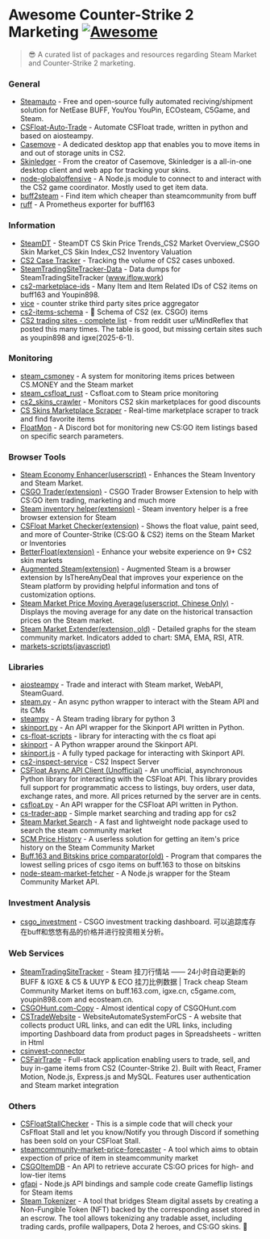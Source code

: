 # Awesome Counter-Strike 2 Marketing [![Awesome](https://cdn.rawgit.com/sindresorhus/awesome/d7305f38d29fed78fa85652e3a63e154dd8e8829/media/badge.svg)](https://github.com/sindresorhus/awesome)
> 😎 A curated list of packages and resources regarding Steam Market and Counter-Strike 2 marketing.

### General

- [Steamauto](https://github.com/Steamauto/Steamauto) - Free and open-source fully automated reciving/shipment solution for NetEase BUFF, YouYou YouPin, ECOsteam, C5Game, and Steam.
- [CSFloat-Auto-Trade](https://github.com/gradinazz/CSFloat-Auto-Trade) - Automate CSFloat trade, written in python and based on aiosteampy.
- [Casemove](https://github.com/nombersDev/casemove) - A dedicated desktop app that enables you to move items in and out of storage units in CS2.
- [Skinledger](https://skinledger.com/) - From the creator of Casemove, Skinledger is a all-in-one desktop client and web app for tracking your skins.
- [node-globaloffensive](https://github.com/DoctorMcKay/node-globaloffensive) - A Node.js module to connect to and interact with the CS2 game coordinator. Mostly used to get item data.
- [buff2steam](https://github.com/hldh214/buff2steam) - Find item which cheaper than steamcommunity from buff
- [ruff](https://github.com/Lol3rrr/ruff) - A Prometheus exporter for buff163

### Information

- [SteamDT](https://steamdt.com/en) - SteamDT CS Skin Price Trends_CS2 Market Overview_CSGO Skin Market_CS Skin Index_CS2 Inventory Valuation
- [CS2 Case Tracker](https://csgocasetracker.com) - Tracking the volume of CS2 cases unboxed.
- [SteamTradingSiteTracker-Data](https://github.com/EricZhu-42/SteamTradingSiteTracker-Data) - Data dumps for SteamTradingSiteTracker (www.iflow.work)
- [cs2-marketplace-ids](https://github.com/ModestSerhat/cs2-marketplace-ids) - Many Item and Item Related IDs of CS2 items on buff163 and Youpin898.
- [vice](https://github.com/Delioos/vice) - counter strike third party sites price aggregator
- [cs2-items-schema](https://github.com/somespecialone/cs2-items-schema) - 📖 Schema of CS2 (ex. CSGO) items
- [CS2 trading sites - complete list](https://docs.google.com/spreadsheets/d/1qrNxvPJOLIg4ZKV_fv3YzY7c95WXad_y8d99M7K4RLM/edit?usp=sharing) - from reddit user u/MindReflex that posted this many times. The table is good, but missing certain sites such as youpin898 and igxe(2025-6-1).

### Monitoring

- [steam_csmoney](https://github.com/Soniclev/steam_csmoney) - A system for monitoring items prices between CS.MONEY and the Steam market
- [steam_csfloat_rust](https://github.com/Soniclev/steam_csfloat_rust) - Csfloat.com to Steam price monitoring
- [cs2_skins_crawler](https://github.com/andr3i-f/cs2_skins_crawler) - Monitors CS2 skin marketplaces for good discounts
- [CS Skins Marketplace Scraper](https://github.com/white67/cs_skins_scraper) - Real-time marketplace scraper to track and find favorite items
- [FloatMon](https://github.com/icryo/FloatMon) - A Discord bot for monitoring new CS:GO item listings based on specific search parameters.

### Browser Tools

- [Steam Economy Enhancer(userscript)](https://github.com/Nuklon/Steam-Economy-Enhancer) - Enhances the Steam Inventory and Steam Market.
- [CSGO Trader(extension)](https://github.com/gergelyszabo94/csgo-trader-extension) - CSGO Trader Browser Extension to help with CS:GO item trading, marketing and much more
- [Steam inventory helper(extension)](https://steaminventoryhelper.com/) - Steam inventory helper is a free browser extension for Steam
- [CSFloat Market Checker(extension)](https://github.com/csfloat/extension) - Shows the float value, paint seed, and more of Counter-Strike (CS:GO & CS2) items on the Steam Market or Inventories
- [BetterFloat(extension)](https://github.com/GODrums/BetterFloat) - Enhance your website experience on 9+ CS2 skin markets
- [Augmented Steam(extension)](https://chromewebstore.google.com/detail/augmented-steam/dnhpnfgdlenaccegplpojghhmaamnnfp) - Augmented Steam is a browser extension by IsThereAnyDeal that improves your experience on the Steam platform by providing helpful information and tons of customization options.
- [Steam Market Price Moving Average(userscript, Chinese Only)](https://greasyfork.org/en/scripts/491198-steam-%E5%B8%82%E5%9C%BA%E4%BB%B7%E6%A0%BC%E5%9D%87%E7%BA%BF) - Displays the moving average for any date on the historical transaction prices on the Steam market.
- [Steam Market Extender(extension, old)](https://github.com/AcornEyes/SteamMarketExtender) - Detailed graphs for the steam community market. Indicators added to chart: SMA, EMA, RSI, ATR.
- [markets-scripts(javascript)](https://github.com/ricardocefet2018/markets-scripts)

### Libraries

- [aiosteampy](https://github.com/somespecialone/aiosteampy) - Trade and interact with Steam market, WebAPI, SteamGuard.
- [steam.py](https://github.com/Gobot1234/steam.py) - An async python wrapper to interact with the Steam API and its CMs
- [steampy](https://github.com/bukson/steampy) - A Steam trading library for python 3
- [skinport.py](https://github.com/PaxxPatriot/skinport.py) - An API wrapper for the Skinport API written in Python.
- [cs-float-scripts](https://github.com/JA-Marshall/cs-float-scripts) - library for interacting with the cs float api
- [skinport](https://github.com/barnumbirr/skinport) - A Python wrapper around the Skinport API.
- [skinport.js](https://github.com/realBoltDev/skinport.js) - A fully typed package for interacting with Skinport API.
- [cs2-inspect-service](https://github.com/pricempire/cs2-inspect-service) - CS2 Inspect Server
- [CSFloat Async API Client (Unofficial)](https://github.com/Rushifakami/csfloat_api) - An unofficial, asynchronous Python library for interacting with the CSFloat API. This library provides full support for programmatic access to listings, buy orders, user data, exchange rates, and more. All prices returned by the server are in cents.
- [csfloat.py](https://github.com/PaxxPatriot/csfloat.py) - An API wrapper for the CSFloat API written in Python.
- [cs-trader-app](https://github.com/yagatho/cs-trader-app) - Simple market searching and trading app for cs2
- [Steam Market Search](https://github.com/DrKain/steam-market-search) - A fast and lightweight node package used to search the steam community market
- [SCM Price History](https://github.com/HilliamT/scm-price-history) - A userless solution for getting an item's price history on the Steam Community Market
- [Buff.163 and Bitskins price comparator(old)](https://github.com/Vincentelias/buff163-bitskins-price-comparator) - Program that compares the lowest selling prices of csgo items on buff.163 to those on bitskins
- [node-steam-market-fetcher](https://github.com/SnaBe/node-steam-market-fetcher) - A Node.js wrapper for the Steam Community Market API.

### Investment Analysis

- [csgo_investment](https://github.com/ShevonKuan/csgo_investment) - CSGO investment tracking dashboard. 可以追踪库存在buff和悠悠有品的价格并进行投资相关分析。

### Web Services

- [SteamTradingSiteTracker](https://github.com/EricZhu-42/SteamTradingSiteTracker) - Steam 挂刀行情站 —— 24小时自动更新的 BUFF & IGXE & C5 & UUYP & ECO 挂刀比例数据 | Track cheap Steam Community Market items on buff.163.com, igxe.cn, c5game.com, youpin898.com and ecosteam.cn.
- [CSGOHunt.com-Copy](https://github.com/Baterka/CSGOHunt.com-Copy) - Almost identical copy of CSGOHunt.com
- [CSTradeWebsite](https://github.com/PhanuphongSariten/CSTradeWebsite) - WebsiteAutomateSystemForCS - A website that collects product URL links, and can edit the URL links, including importing Dashboard data from product pages in Spreadsheets - written in Html
- [csinvest-connector](https://github.com/softwerk-org/csinvest-connector)
- [CSFairTrade](https://github.com/RaymondSWE/CS2-Marketplace) - Full-stack application enabling users to trade, sell, and buy in-game items from CS2 (Counter-Strike 2). Built with React, Framer Motion, Node.js, Express.js and MySQL. Features user authentication and Steam market integration

### Others

- [CSFloatStallChecker](https://github.com/krisgfx9/CSFloatStallChecker) - This is a simple code that will check your CsFfloat Stall and let you know/Notify you through Discord if something has been sold on your CSFloat Stall.
- [steamcommunity-market-price-forecaster](https://github.com/morganaxmu/steamcommunity-market-price-forecaster) - A tool which aims to obtain expection of price of item in steamcommunity market
- [CSGOItemDB](https://github.com/andrewda/CSGOItemDB) - An API to retrieve accurate CS:GO prices for high- and low-tier items
- [gfapi](https://github.com/gameflip/gfapi) - Node.js API bindings and sample code create Gameflip listings for Steam items
- [Steam Tokenizer](https://github.com/cairoeth/steamtokenizer) - A tool that bridges Steam digital assets by creating a Non-Fungible Token (NFT) backed by the corresponding asset stored in an escrow. The tool allows tokenizing any tradable asset, including trading cards, profile wallpapers, Dota 2 heroes, and CS:GO skins. 🌉
